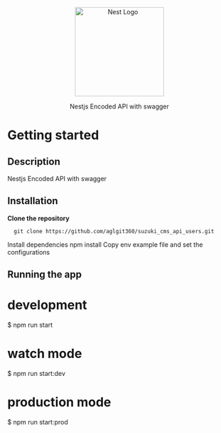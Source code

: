 <p align="center">
  <a href="http://nestjs.com/" target="blank"><img src="https://nestjs.com/img/logo-small.svg" width="200" alt="Nest Logo" /></a>
</p>

[circleci-image]: https://img.shields.io/circleci/build/github/nestjs/nest/master?token=abc123def456
[circleci-url]: https://circleci.com/gh/nestjs/nest

  <p align="center">Nestjs Encoded API with swagger</p>
    
# Getting started

## Description

Nestjs Encoded API with swagger

## Installation
   <b align="center">Clone the repository</b>
  
      git clone https://github.com/aglgit360/suzuki_cms_api_users.git

 Install dependencies
    npm install
 Copy env example file and set the configurations

## Running the app

# development
$ npm run start

# watch mode
$ npm run start:dev

# production mode
$ npm run start:prod
